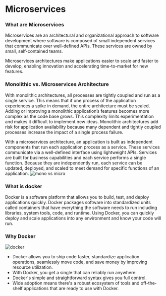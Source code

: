 # Microservices
### What are Microservices
Microservices are an architectural and organizational approach to software development where software is composed of small independent services that communicate over well-defined APIs. These services are owned by small, self-contained teams.

Microservices architectures make applications easier to scale and faster to develop, enabling innovation and accelerating time-to-market for new features.

### Monolithic vs. Microservices Architecture
With monolithic architectures, all processes are tightly coupled and run as a single service. This means that if one process of the application experiences a spike in demand, the entire architecture must be scaled. Adding or improving a monolithic application’s features becomes more complex as the code base grows. This complexity limits experimentation and makes it difficult to implement new ideas. Monolithic architectures add risk for application availability because many dependent and tightly coupled processes increase the impact of a single process failure.

With a microservices architecture, an application is built as independent components that run each application process as a service. These services communicate via a well-defined interface using lightweight APIs. Services are built for business capabilities and each service performs a single function. Because they are independently run, each service can be updated, deployed, and scaled to meet demand for specific functions of an application.
![mono vs micro](https://user-images.githubusercontent.com/115226294/203055783-ce2db2a5-a52f-4d15-8301-ba7e2bf12c91.png)

### What is docker
Docker is a software platform that allows you to build, test, and deploy applications quickly. Docker packages software into standardized units called containers that have everything the software needs to run including libraries, system tools, code, and runtime. Using Docker, you can quickly deploy and scale applications into any environment and know your code will run.

### Why Docker
![docker](https://user-images.githubusercontent.com/115226294/203055961-50aec1c7-bc5a-4cc3-96ec-f0d6034d3ddb.jpeg)
- Docker allows you to ship code faster, standardize application operations, seamlessly move code, and save money by improving resource utilization.
- With Docker, you get a single that can reliably run anywhere.
- Docker's simple and straightforward syntax gives you full control.
- Wide adoption means there's a robust ecosystem of tools and off-the-shelf applications that are ready to use with Docker.